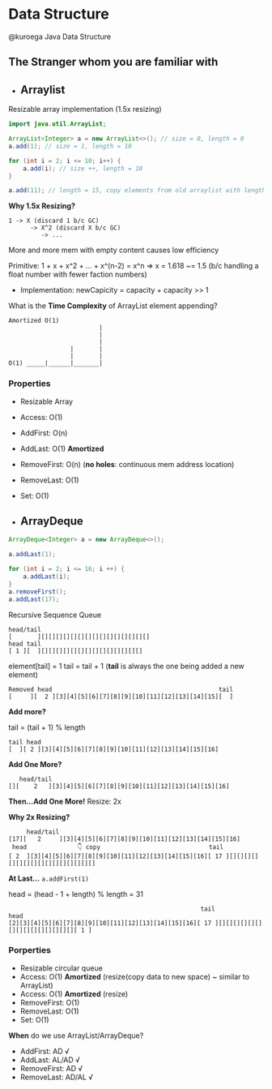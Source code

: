# Data Structure
@kuroega
Java Data Structure
## The Stranger whom you are familiar with

- ## Arraylist
Resizable array implementation (1.5x resizing)

```java
import java.util.ArrayList;

ArrayList<Integer> a = new ArrayList<>(); // size = 0, length = 0
a.add(1); // size = 1, length = 10

for (int i = 2; i <= 10; i++) {
	a.add(i); // size ++, length = 10
}

a.add(11); // length = 15, copy elements from old arraylist with length 10 to this new one with length 15
```

**Why 1.5x Resizing?**

```
1 -> X (discard 1 b/c GC)
      -> X^2 (discard X b/c GC)
         -> ...
```
More and more mem with empty content causes low efficiency

Primitive: 1 + x + x^2 + ... + x^(n-2) = x^n
=> x = 1.618 ~= 1.5 (b/c handling a float number with fewer faction numbers)

- Implementation: newCapicity = capacity + capacity >> 1

What is the **Time Complexity** of ArrayList element appending?

```
Amortized O(1)
                         |
                         |
                         |
                 |       |
                 |       |
O(1) _____|______|_______|
```

### Properties

- Resizable Array
- Access: O(1)
- AddFirst: O(n)
- AddLast: O(1) **Amortized**
- RemoveFirst: O(n) (**no holes**: continuous mem address location)
- RemoveLast: O(1)
- Set: O(1)

- ## ArrayDeque

```java
ArrayDeque<Integer> a = new ArrayDeque<>();

a.addLast(1);

for (int i = 2; i <= 16; i ++) {
	a.addLast(i);
}
a.removeFirst();
a.addLast(17);
```
Recursive Sequence Queue
```
head/tail
[       ][][][][][][][][][][][][][][][]
head tail
[ 1 ][  ][][][][][][][][][][][][][][]
```
element[tail] = 1
tail = tail + 1 (**tail** is always the one being added a new element)
```
Removed head                                              tail
[     ][  2 ][3][4][5][6][7][8][9][10][11][12][13][14][15][  ]
```
**Add more?**

tail = (tail + 1) % length
```
tail head
[  ][ 2 ][3][4][5][6][7][8][9][10][11][12][13][14][15][16]
```
**Add One More?**
```
   head/tail
[][    2   ][3][4][5][6][7][8][9][10][11][12][13][14][15][16]
```
**Then...Add One More!**
Resize: 2x

**Why 2x Resizing?**

```
     head/tail
[17][   2     ][3][4][5][6][7][8][9][10][11][12][13][14][15][16]
 head              👇 copy                              tail
[ 2  ][3][4][5][6][7][8][9][10][11][12][13][14][15][16][ 17 ][][][][][][][][][][][][][][][][]

```
**At Last...**
```a.addFirst(1)```

head = (head - 1 + length) % length = 31
```
                                                     tail                               head
[2][3][4][5][6][7][8][9][10][11][12][13][14][15][16][ 17 ][][][][][][][][][][][][][][][][ 1 ]
```
### Porperties

- Resizable circular queue
- Access: O(1) **Amortized** (resize(copy data to new space) ~ similar to ArrayList)
- Access: O(1) **Amortized** (resize)
- RemoveFirst: O(1)
- RemoveLast: O(1)
- Set: O(1)

**When** do we use ArrayList/ArrayDeque?
- AddFirst: AD √
- AddLast: AL/AD √
- RemoveFirst: AD √
- RemoveLast: AD/AL √







